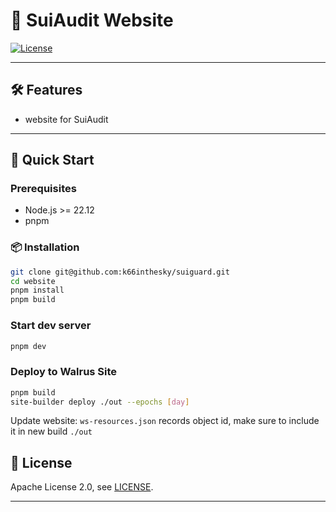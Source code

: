 # 🚀 SuiAudit Website

[![License](https://img.shields.io/github/license/k66inthesky/suiguard)](./LICENSE)

<!-- [![Build Status](https://img.shields.io/github/actions/workflow/status/yourname/yourrepo/ci.yml)](https://github.com/yourname/yourrepo/actions)
[![npm version](https://img.shields.io/npm/v/your-package)](https://www.npmjs.com/package/your-package) -->

---

## 🛠 Features

- website for SuiAudit

---

## 📖 Quick Start

### Prerequisites

- Node.js >= 22.12
- pnpm

### 📦 Installation

```bash
git clone git@github.com:k66inthesky/suiguard.git
cd website
pnpm install
pnpm build
```

### Start dev server

```bash
pnpm dev
```

### Deploy to Walrus Site

```bash
pnpm build
site-builder deploy ./out --epochs [day]
```

Update website:
`ws-resources.json` records object id, make sure to include it in new build `./out`

## 📜 License

Apache License 2.0, see [LICENSE](https://github.com/k66inthesky/suiguard/blob/main/LICENSE).

---
